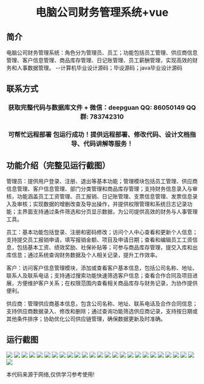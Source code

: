 <p><h1 align="center">电脑公司财务管理系统+vue</h1></p>

## 简介
电脑公司财务管理系统：角色分为管理员、员工；功能包括员工管理、供应商信息管理、客户信息管理、商品库存管理、日记账管理、员工薪酬管理，实现高效的财务和人事数据管理。    --计算机毕业设计源码；毕设源码；java毕业设计源码


## 联系方式
<p><h3 align="center">获取完整代码与数据库文件 + 微信：deepguan QQ: 86050149 QQ群: 783742310</h3></p>
<p><h3 align="center">可帮忙远程部署 包运行成功！提供远程部署、修改代码、设计文档指导、代码讲解等服务！</h3></p>

## 功能介绍（完整见运行截图）
管理员：提供用户登录、注册、退出等基本功能；管理模块包括员工管理、供应商信息管理、客户信息管理、部门分类管理和商品库存管理；支持财务信息录入与审核，功能涵盖员工工资管理、员工报销、日记账管理、支票信息管理、发票信息录入及审核；实现数据的增删改查及导出操作，并提供权限管理和系统日志记录功能；主界面支持通过条件筛选和分页显示数据，为公司提供高效的财务与人事管理工具。

员工：基本功能包括登录、注册和密码修改；访问个人中心查看和更新个人信息；支持提交员工报销申请，填写报销金额、项目及申请日期；查看和编辑员工工资信息，包括基本工资、绩效奖励、社保补贴等；可参与商品库存管理，提交入库和出库信息；通过系统查询财务数据及个人相关记录，提升工作效率。

客户：访问客户信息管理模块，添加或查看客户基本信息，包括公司名称、地址、联系人及联系电话；支持通过搜索功能快速筛选客户信息；查看合作合同及项目进展，方便维护客户关系；在权限范围内查看相关商品库存与财务记录，为协作提供便利。

供应商：管理供应商基本信息，包含公司名称、地址、联系电话及合作合同信息；支持供应商数据录入、修改和删除；通过查询功能筛选供应商记录，支持按日期或其他条件排序；协助优化公司供应链管理，确保数据更新及时准确。


## 运行截图
![](https://bs-1329754181.cos.ap-shanghai.myqcloud.com/ssm/ComputerCompanyFinancialManagementSystem/img/001.jpg)
![](https://bs-1329754181.cos.ap-shanghai.myqcloud.com/ssm/ComputerCompanyFinancialManagementSystem/img/002.jpg)
![](https://bs-1329754181.cos.ap-shanghai.myqcloud.com/ssm/ComputerCompanyFinancialManagementSystem/img/003.jpg)
![](https://bs-1329754181.cos.ap-shanghai.myqcloud.com/ssm/ComputerCompanyFinancialManagementSystem/img/004.jpg)
![](https://bs-1329754181.cos.ap-shanghai.myqcloud.com/ssm/ComputerCompanyFinancialManagementSystem/img/005.jpg)
![](https://bs-1329754181.cos.ap-shanghai.myqcloud.com/ssm/ComputerCompanyFinancialManagementSystem/img/006.jpg)
![](https://bs-1329754181.cos.ap-shanghai.myqcloud.com/ssm/ComputerCompanyFinancialManagementSystem/img/007.jpg)
![](https://bs-1329754181.cos.ap-shanghai.myqcloud.com/ssm/ComputerCompanyFinancialManagementSystem/img/008.jpg)
![](https://bs-1329754181.cos.ap-shanghai.myqcloud.com/ssm/ComputerCompanyFinancialManagementSystem/img/009.jpg)
![](https://bs-1329754181.cos.ap-shanghai.myqcloud.com/ssm/ComputerCompanyFinancialManagementSystem/img/010.jpg)
![](https://bs-1329754181.cos.ap-shanghai.myqcloud.com/ssm/ComputerCompanyFinancialManagementSystem/img/011.jpg)
![](https://bs-1329754181.cos.ap-shanghai.myqcloud.com/ssm/ComputerCompanyFinancialManagementSystem/img/012.jpg)
![](https://bs-1329754181.cos.ap-shanghai.myqcloud.com/ssm/ComputerCompanyFinancialManagementSystem/img/013.jpg)
![](https://bs-1329754181.cos.ap-shanghai.myqcloud.com/ssm/ComputerCompanyFinancialManagementSystem/img/014.jpg)
![](https://bs-1329754181.cos.ap-shanghai.myqcloud.com/ssm/ComputerCompanyFinancialManagementSystem/img/015.jpg)
![](https://bs-1329754181.cos.ap-shanghai.myqcloud.com/ssm/ComputerCompanyFinancialManagementSystem/img/016.jpg)
![](https://bs-1329754181.cos.ap-shanghai.myqcloud.com/ssm/ComputerCompanyFinancialManagementSystem/img/017.jpg)
![](https://bs-1329754181.cos.ap-shanghai.myqcloud.com/ssm/ComputerCompanyFinancialManagementSystem/img/018.jpg)
![](https://bs-1329754181.cos.ap-shanghai.myqcloud.com/ssm/ComputerCompanyFinancialManagementSystem/img/019.jpg)
![](https://bs-1329754181.cos.ap-shanghai.myqcloud.com/ssm/ComputerCompanyFinancialManagementSystem/img/020.jpg)
![](https://bs-1329754181.cos.ap-shanghai.myqcloud.com/ssm/ComputerCompanyFinancialManagementSystem/img/021.jpg)
![](https://bs-1329754181.cos.ap-shanghai.myqcloud.com/ssm/ComputerCompanyFinancialManagementSystem/img/022.jpg)
![](https://bs-1329754181.cos.ap-shanghai.myqcloud.com/ssm/ComputerCompanyFinancialManagementSystem/img/023.jpg)
![](https://bs-1329754181.cos.ap-shanghai.myqcloud.com/ssm/ComputerCompanyFinancialManagementSystem/img/024.jpg)
![](https://bs-1329754181.cos.ap-shanghai.myqcloud.com/ssm/ComputerCompanyFinancialManagementSystem/img/025.jpg)
![](https://bs-1329754181.cos.ap-shanghai.myqcloud.com/ssm/ComputerCompanyFinancialManagementSystem/img/026.jpg)

<p>本代码来源于网络,仅供学习参考使用!</p>
